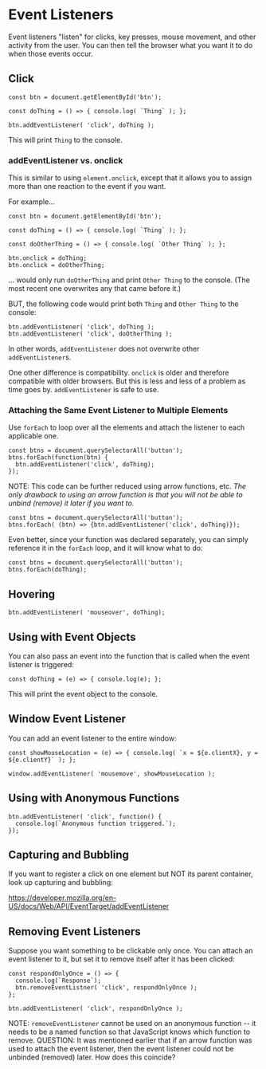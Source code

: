 # Event Listeners

Event listeners "listen" for clicks, key presses, mouse movement, and other activity from the user. You can then tell the browser what you want it to do when those events occur.



## Click

```
const btn = document.getElementById('btn');

const doThing = () => { console.log( `Thing` ); };

btn.addEventListener( 'click', doThing );
```

This will print `Thing` to the console.


### addEventListener vs. onclick

This is similar to using `element.onclick`, except that it allows you to assign more than one reaction to the event if you want.

For example...

```
const btn = document.getElementById('btn');

const doThing = () => { console.log( `Thing` ); };

const doOtherThing = () => { console.log( `Other Thing` ); };

btn.onclick = doThing;
btn.onclick = doOtherThing;
```

... would only run `doOtherThing` and print `Other Thing` to the console. (The most recent one overwrites any that came before it.)

BUT, the following code would print both `Thing` and `Other Thing` to the console:

```
btn.addEventListener( 'click', doThing );
btn.addEventListener( 'click', doOtherThing );
```

In other words, `addEventListener` does not overwrite other `addEventListener`s.

One other difference is compatibility. `onclick` is older and therefore compatible with older browsers. But this is less and less of a problem as time goes by. `addEventListener` is safe to use.


### Attaching the Same Event Listener to Multiple Elements

Use `forEach` to loop over all the elements and attach the listener to each applicable one.

```
const btns = document.querySelectorAll('button');
btns.forEach(function(btn) {
  btn.addEventListener('click', doThing);
});
```

NOTE: This code can be further reduced using arrow functions, etc.  *The only drawback to using an arrow function is that you will not be able to unbind (remove) it later if you want to.*

```
const btns = document.querySelectorAll('button');
btns.forEach( (btn) => {btn.addEventListener('click', doThing)});
```

Even better, since your function was declared separately, you can simply reference it in the `forEach` loop, and it will know what to do:

```
const btns = document.querySelectorAll('button');
btns.forEach(doThing);
```


## Hovering

```
btn.addEventListener( 'mouseover', doThing);
```


## Using with Event Objects

You can also pass an event into the function that is called when the event listener is triggered:

```
const doThing = (e) => { console.log(e); };
```

This will print the event object to the console.


## Window Event Listener

You can add an event listener to the entire window:

```
const showMouseLocation = (e) => { console.log( `x = ${e.clientX}, y = ${e.clientY}` ); };

window.addEventListener( 'mousemove', showMouseLocation );
```


## Using with Anonymous Functions

```
btn.addEventListener( 'click', function() {
  console.log(`Anonymous function triggered.`);
});
```


## Capturing and Bubbling

If you want to register a click on one element but NOT its parent container, look up capturing and bubbling:

https://developer.mozilla.org/en-US/docs/Web/API/EventTarget/addEventListener


## Removing Event Listeners

Suppose you want something to be clickable only once. You can attach an event listener to it, but set it to remove itself after it has been clicked:

```
const respondOnlyOnce = () => {
  console.log(`Response`);
  btn.removeEventListner( 'click', respondOnlyOnce );
};

btn.addEventListener( 'click', respondOnlyOnce );
```

NOTE: `removeEventListener` cannot be used on an anonymous function -- it needs to be a named function so that JavaScript knows which function to remove.
QUESTION: It was mentioned earlier that if an arrow function was used to attach the event listener, then the event listener could not be unbinded (removed) later.  How does this coincide?